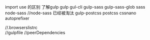 import use 的区别
了解gulp
gulp gul-cli
gulp-sass gulp-sass-glob
sass node-sass //node-sass 已经被淘汰
gulp-postcss postcss cssnano autoprefixer

//.browserslistrc   
//gulpfile
//peerDependencies